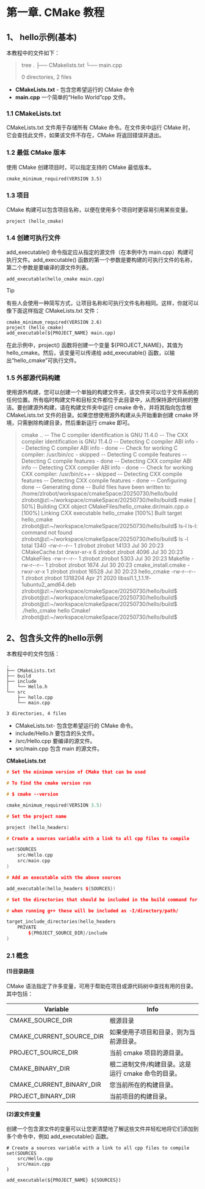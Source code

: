 
# 第一章. CMake 教程

## 1、 hello示例(基本)

本教程中的文件如下：

>  tree
> .
> ├── CMakelists.txt
> └── main.cpp
>
> 0 directories, 2 files

- **CMakeLists.txt** - 包含您希望运行的 CMake 命令
- **main.cpp** 一个简单的“Hello World”cpp 文件。

### 1.1 **CMakeLists.txt**

CMakeLists.txt 文件用于存储所有 CMake 命令。在文件夹中运行 CMake 时，它会查找此文件，如果该文件不存在，CMake 将返回错误并退出。

### 1.2 最低 CMake 版本

使用 CMake 创建项目时，可以指定支持的 CMake 最低版本。

```
cmake_minimum_required(VERSION 3.5)
```

### 1.3 项目

CMake 构建可以包含项目名称，以便在使用多个项目时更容易引用某些变量。

```
project (hello_cmake)
```

### 1.4 创建可执行文件

add_executable() 命令指定应从指定的源文件（在本例中为 main.cpp）构建可执行文件。add_executable() 函数的第一个参数是要构建的可执行文件的名称，第二个参数是要编译的源文件列表。

```
add_executable(hello_cmake main.cpp)
```

>[!tip]
>
>有些人会使用一种简写方式，让项目名称和可执行文件名称相同。这样，你就可以像下面这样指定 CMakeLists.txt 文件：
>
>```
>cmake_minimum_required(VERSION 2.6)
>project (hello_cmake)
>add_executable(${PROJECT_NAME} main.cpp)
>```
>
>在此示例中，project() 函数将创建一个变量 ${PROJECT_NAME}，其值为 hello_cmake。然后，该变量可以传递给 add_executable() 函数，以输出“hello_cmake”可执行文件。



### 1.5 外部源代码构建

使用源外构建，您可以创建一个单独的构建文件夹，该文件夹可以位于文件系统的任何位置。所有临时构建文件和目标文件都位于此目录中，从而保持源代码树的整洁。要创建源外构建，请在构建文件夹中运行 cmake 命令，并将其指向包含根 CMakeLists.txt 文件的目录。如果您想使用源外构建从头开始重新创建 cmake 环境，只需删除构建目录，然后重新运行 cmake 即可。

> cmake ..
> -- The C compiler identification is GNU 11.4.0
> -- The CXX compiler identification is GNU 11.4.0
> -- Detecting C compiler ABI info
> -- Detecting C compiler ABI info - done
> -- Check for working C compiler: /usr/bin/cc - skipped
> -- Detecting C compile features
> -- Detecting C compile features - done
> -- Detecting CXX compiler ABI info
> -- Detecting CXX compiler ABI info - done
> -- Check for working CXX compiler: /usr/bin/c++ - skipped
> -- Detecting CXX compile features
> -- Detecting CXX compile features - done
> -- Configuring done
> -- Generating done
> -- Build files have been written to: /home/zlrobot/workspace/cmakeSpace/20250730/hello/build
> zlrobot@zl:~/workspace/cmakeSpace/20250730/hello/build$ make
> [ 50%] Building CXX object CMakeFiles/hello_cmake.dir/main.cpp.o
> [100%] Linking CXX executable hello_cmake
> [100%] Built target hello_cmake
> zlrobot@zl:~/workspace/cmakeSpace/20250730/hello/build$ ls-l
> ls-l: command not found
> zlrobot@zl:~/workspace/cmakeSpace/20250730/hello/build$ ls -l
> total 1340
> -rw-r--r-- 1 zlrobot zlrobot   14133 Jul 30 20:23 CMakeCache.txt
> drwxr-xr-x 6 zlrobot zlrobot    4096 Jul 30 20:23 CMakeFiles
> -rw-r--r-- 1 zlrobot zlrobot    5303 Jul 30 20:23 Makefile
> -rw-r--r-- 1 zlrobot zlrobot    1674 Jul 30 20:23 cmake_install.cmake
> -rwxr-xr-x 1 zlrobot zlrobot   16528 Jul 30 20:23 hello_cmake
> -rw-r--r-- 1 zlrobot zlrobot 1318204 Apr 21  2020 libssl1.1_1.1.1f-1ubuntu2_amd64.deb
> zlrobot@zl:~/workspace/cmakeSpace/20250730/hello/build$
> zlrobot@zl:~/workspace/cmakeSpace/20250730/hello/build$
> zlrobot@zl:~/workspace/cmakeSpace/20250730/hello/build$ ./hello_cmake
> hello Cmake!
> zlrobot@zl:~/workspace/cmakeSpace/20250730/hello/build$

## 2、包含头文件的hello示例

本教程中的文件包括：

```
.
├── CMakeLists.txt
├── build
├── include
│   └── Hello.h
└── src
    ├── hello.cpp
    └── main.cpp

3 directories, 4 files
```

- CMakeLists.txt- 包含您希望运行的 CMake 命令。
- include/Hello.h 要包含的头文件。
- /src/Hello.cpp 要编译的源文件。
- src/main.cpp 包含 main 的源文件。

**CMakeLists.txt**

```c++
# Set the minimum version of CMake that can be used

# To find the cmake version run

# $ cmake --version

cmake_minimum_required(VERSION 3.5)

# Set the project name

project (hello_headers)

# Create a sources variable with a link to all cpp files to compile

set(SOURCES
    src/Hello.cpp
    src/main.cpp
)

# Add an executable with the above sources

add_executable(hello_headers ${SOURCES})

# Set the directories that should be included in the build command for this target

# when running g++ these will be included as -I/directory/path/

target_include_directories(hello_headers
    PRIVATE 
        ${PROJECT_SOURCE_DIR}/include
)
```

### 2.1 概念

#### (1)目录路径

CMake 语法指定了许多变量，可用于帮助在项目或源代码树中查找有用的目录。其中包括：

| Variable                 | Info                                               |
| ------------------------ | -------------------------------------------------- |
| CMAKE_SOURCE_DIR         | 根源目录                                           |
| CMAKE_CURRENT_SOURCE_DIR | 如果使用子项目和目录，则为当前源目录。             |
| PROJECT_SOURCE_DIR       | 当前 cmake 项目的源目录。                          |
| CMAKE_BINARY_DIR         | 根二进制文件/构建目录。这是运行 cmake 命令的目录。 |
| CMAKE_CURRENT_BINARY_DIR | 您当前所在的构建目录。                             |
| PROJECT_BINARY_DIR       | 当前项目的构建目录。                               |

#### (2)源文件变量

创建一个包含源文件的变量可以让您更清楚地了解这些文件并轻松地将它们添加到多个命令中，例如 add_executable() 函数。

```
# Create a sources variable with a link to all cpp files to compile
set(SOURCES
    src/Hello.cpp
    src/main.cpp
)

add_executable(${PROJECT_NAME} ${SOURCES})
```






